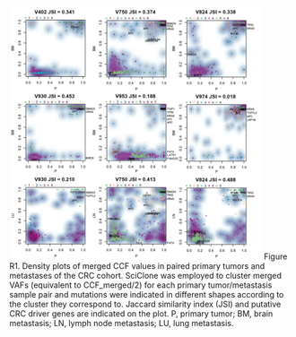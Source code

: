 <img src="https://github.com/Niinleslie/MesKit/blob/paper/inst/plot/Figure_R1.png" height="450" width="450" alt = "Figure_R1"/>
Figure R1. Density plots of merged CCF values in paired primary tumors and metastases of the CRC cohort. SciClone was employed to cluster merged VAFs (equivalent to CCF_merged/2) for each primary tumor/metastasis sample pair and mutations were indicated in different shapes according to the cluster they correspond to. Jaccard similarity index (JSI) and putative CRC driver genes are indicated on the plot. P, primary tumor; BM, brain metastasis; LN, lymph node metastasis; LU, lung metastasis.


